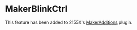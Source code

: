 # MakerBlinkCtrl

This feature has been added to 2155X's [MakerAdditions](https://github.com/Mantas-2155X/MakerAdditions) plugin.

